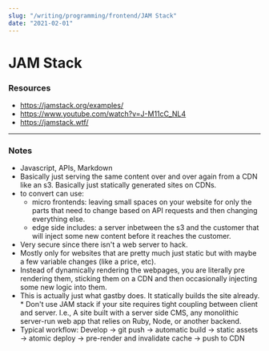 ```yaml
---
slug: "/writing/programming/frontend/JAM Stack"
date: "2021-02-01"
---
```


# JAM Stack 

### Resources
* https://jamstack.org/examples/
* https://www.youtube.com/watch?v=J-M11cC_NL4
* https://jamstack.wtf/
--------------------------------------------------------------------------------

### Notes
* Javascript, APIs, Markdown
* Basically just serving the same content over and over again from a CDN like an s3. Basically just statically generated sites on CDNs.
* to convert can use:
	* micro frontends: leaving small spaces on your website for only the parts that need to change based on API requests and then changing everything else.
	* edge side includes: a server inbetween the s3 and the customer that will inject some new content before it reaches the customer. 
* Very secure since there isn't a web server to hack. 
* Mostly only for websites that are pretty much just static but with maybe a few variable changes (like a price, etc). 
* Instead of dynamically rendering the webpages, you are literally pre rendering them, sticking them on a CDN and then occasionally injecting some new logic into them. 
* This is actually just what gastby does. It statically builds the site already. * Don't use JAM stack if your site requires tight coupling between client and server. I.e., A site built with a server side CMS, any monolithic server-run web app that relies on Ruby, Node, or another backend. 
* Typical workflow: Develop -> git push -> automatic build -> static assets -> atomic deploy -> pre-render and invalidate cache -> push to CDN 
